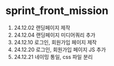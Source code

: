 # sprint_front_mission

1. 24.12.02 랜딩페이지 제작
2. 24.12.04 랜딩페이지 미디어쿼리 추가
3. 24.12.10 로그인, 회원가입 페이지 제작
4. 24.12.20 로그인, 회원가입 페이지 JS 추가
5. 24.12.21 네이밍 통일, css 파일 분리